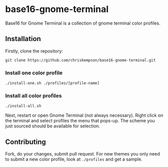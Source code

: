 # base16-gnome-terminal

Base16 for Gnome Terminal is a collection of gnome terminal color profiles.

## Installation

Firstly, clone the repository:

    git clone https://github.com/chriskempson/base16-gnome-terminal.git

### Install one color profile

    ./install-one.sh ./profiles/[profile-name]

### Install all color profiles

    ./install-all.sh

Next, restart or open Gnome Terminal (not always necessary).
Right click on the terminal and select profiles the menu that pops-up.
The scheme you just sourced should be available for selection.

## Contributing

Fork, do your changes, submit pull request.
For new themes you only need to submit a new color profile, look at `./profiles` and get a sample.
